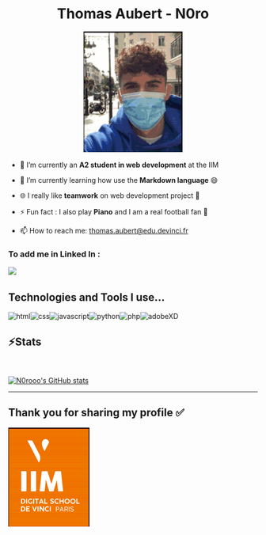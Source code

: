<h1 align="center">
  Thomas Aubert  -  N0ro
  </h1>

<p align="center">
<img src="./pdpGif2.gif" width="200">
</p>

- 🔭 I’m currently an <strong>A2 student in web development</strong> at the IIM

- 🌱 I’m currently learning how use the <strong>Markdown language</strong> 😄

- :globe_with_meridians: I really like <strong>teamwork</strong> on web development project :busts_in_silhouette:
- :zap: Fun fact : I also play <strong>Piano</strong> and I am a real football fan :goal_net:

- 📫 How to reach me: thomas.aubert@edu.devinci.fr

### To add me in Linked In :
<a href="https://www.linkedin.com/in/thomas-aubert-0718ba207?originalSubdomain=fr">
<img src="https://cdn.jsdelivr.net/gh/devicons/devicon/icons/linkedin/linkedin-original.svg" width=60>
</a>

## Technologies and Tools I use...

<img src="https://cdn.jsdelivr.net/gh/devicons/devicon/icons/html5/html5-original.svg" width="50" alt="html"/><img src="https://cdn.jsdelivr.net/gh/devicons/devicon/icons/css3/css3-original.svg" width="50" alt="css" /><img src="https://cdn.jsdelivr.net/gh/devicons/devicon/icons/javascript/javascript-original.svg" width="50" alt="javascript" /><img src="https://cdn.jsdelivr.net/gh/devicons/devicon/icons/python/python-original.svg" width="50" alt="python"/><img src="https://cdn.jsdelivr.net/gh/devicons/devicon/icons/php/php-original.svg" width="50" alt="php"/><img src="https://cdn.jsdelivr.net/gh/devicons/devicon/icons/xd/xd-line.svg" width=50 alt="adobeXD"/>



## :zap:Stats
<br>

[![N0rooo's GitHub stats](https://github-readme-stats.vercel.app/api?username=N0rooo)](https://github.com/N0rooo/github-readme-stats)

***
## Thank you for sharing my profile :white_check_mark:

![Pdp glitch](./iimGlitchh.gif)












